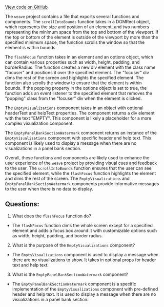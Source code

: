 [View code on GitHub](https://github.com/wandb/weave/weave-js/src/components/WeavePanelBank/PanelBankEmptySectionWatermark.tsx)

The `weave` project contains a file that exports several functions and components. The `scrollIntoBounds` function takes in a DOMRect object, which represents the size and position of an element, and two numbers representing the minimum space from the top and bottom of the viewport. If the top or bottom of the element is outside of the viewport by more than the specified minimum space, the function scrolls the window so that the element is within bounds.

The `flashFocus` function takes in an element and an options object, which can contain various properties such as width, height, padding, and borderRadius. The function creates a new div element with the class name "focuser" and positions it over the specified element. The "focuser" div dims the rest of the screen and highlights the specified element. The function also scrolls the window to ensure that the element is within bounds. If the popping property in the options object is set to true, the function adds an event listener to the specified element that removes the "popping" class from the "focuser" div when the element is clicked.

The `EmptyVisualizations` component takes in an object with optional headerText and helpText properties. The component returns a div element with the text "EMPTY". This component is likely a placeholder for a more complex visualization component.

The `EmptyPanelBankSectionWatermark` component returns an instance of the `EmptyVisualizations` component with specific header and help text. This component is likely used to display a message when there are no visualizations in a panel bank section.

Overall, these functions and components are likely used to enhance the user experience of the `weave` project by providing visual cues and feedback to the user. The `scrollIntoBounds` function ensures that the user can see the specified element, while the `flashFocus` function highlights the element and dims the rest of the screen. The `EmptyVisualizations` and `EmptyPanelBankSectionWatermark` components provide informative messages to the user when there is no data to display.
## Questions: 
 1. What does the `flashFocus` function do?
- The `flashFocus` function dims the whole screen except for a specified element and adds a focus box around it with customizable options such as width, height, padding, and border radius.

2. What is the purpose of the `EmptyVisualizations` component?
- The `EmptyVisualizations` component is used to display a message when there are no visualizations to show. It takes in optional props for header text and help text.

3. What is the `EmptyPanelBankSectionWatermark` component?
- The `EmptyPanelBankSectionWatermark` component is a specific implementation of the `EmptyVisualizations` component with pre-defined header and help text. It is used to display a message when there are no visualizations in a panel bank section.